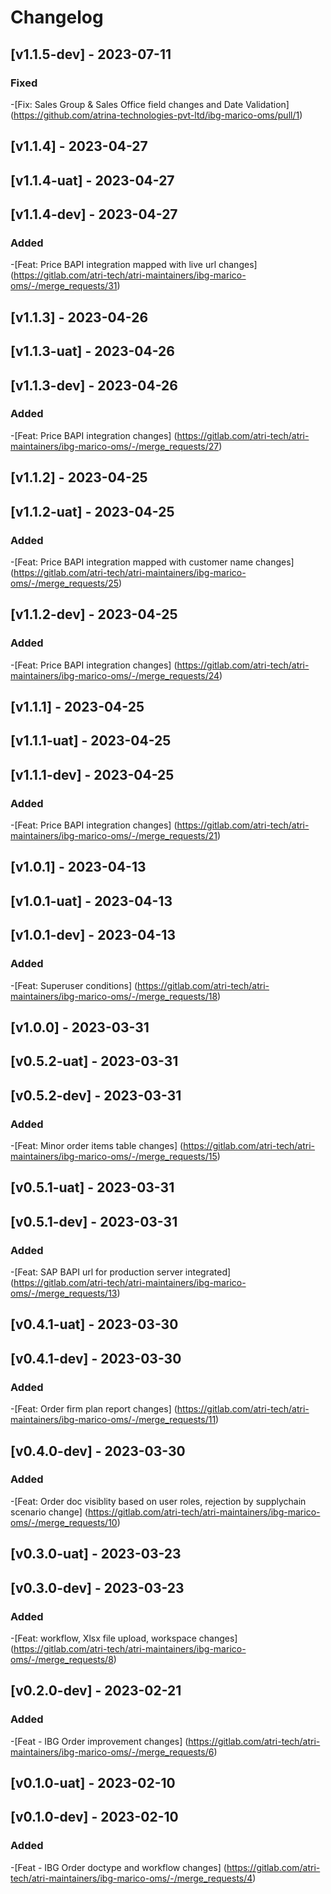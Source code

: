 # Changelog
## [v1.1.5-dev] - 2023-07-11

### Fixed

-[Fix: Sales Group & Sales Office field changes and Date Validation] (https://github.com/atrina-technologies-pvt-ltd/ibg-marico-oms/pull/1)


## [v1.1.4] - 2023-04-27
## [v1.1.4-uat] - 2023-04-27
## [v1.1.4-dev] - 2023-04-27

### Added

-[Feat: Price BAPI integration mapped with live url changes] (https://gitlab.com/atri-tech/atri-maintainers/ibg-marico-oms/-/merge_requests/31)


## [v1.1.3] - 2023-04-26
## [v1.1.3-uat] - 2023-04-26
## [v1.1.3-dev] - 2023-04-26

### Added

-[Feat: Price BAPI integration changes] (https://gitlab.com/atri-tech/atri-maintainers/ibg-marico-oms/-/merge_requests/27)

## [v1.1.2] - 2023-04-25
## [v1.1.2-uat] - 2023-04-25

### Added

-[Feat: Price BAPI integration mapped with customer name changes] (https://gitlab.com/atri-tech/atri-maintainers/ibg-marico-oms/-/merge_requests/25)

## [v1.1.2-dev] - 2023-04-25

### Added

-[Feat: Price BAPI integration changes] (https://gitlab.com/atri-tech/atri-maintainers/ibg-marico-oms/-/merge_requests/24)

## [v1.1.1] - 2023-04-25
## [v1.1.1-uat] - 2023-04-25
## [v1.1.1-dev] - 2023-04-25

### Added

-[Feat: Price BAPI integration changes] (https://gitlab.com/atri-tech/atri-maintainers/ibg-marico-oms/-/merge_requests/21)

## [v1.0.1] - 2023-04-13
## [v1.0.1-uat] - 2023-04-13
## [v1.0.1-dev] - 2023-04-13

### Added

-[Feat: Superuser conditions] (https://gitlab.com/atri-tech/atri-maintainers/ibg-marico-oms/-/merge_requests/18)

## [v1.0.0] - 2023-03-31 
## [v0.5.2-uat] - 2023-03-31
## [v0.5.2-dev] - 2023-03-31

### Added

-[Feat: Minor order items table changes] (https://gitlab.com/atri-tech/atri-maintainers/ibg-marico-oms/-/merge_requests/15)

## [v0.5.1-uat] - 2023-03-31
## [v0.5.1-dev] - 2023-03-31

### Added

-[Feat: SAP BAPI url for production server integrated] (https://gitlab.com/atri-tech/atri-maintainers/ibg-marico-oms/-/merge_requests/13)

## [v0.4.1-uat] - 2023-03-30
## [v0.4.1-dev] - 2023-03-30

### Added

-[Feat: Order firm plan report changes] (https://gitlab.com/atri-tech/atri-maintainers/ibg-marico-oms/-/merge_requests/11)

## [v0.4.0-dev] - 2023-03-30

### Added

-[Feat: Order doc visiblity based on user roles, rejection by supplychain scenario change] (https://gitlab.com/atri-tech/atri-maintainers/ibg-marico-oms/-/merge_requests/10)


## [v0.3.0-uat] - 2023-03-23
## [v0.3.0-dev] - 2023-03-23

### Added

-[Feat: workflow, Xlsx file upload, workspace changes] (https://gitlab.com/atri-tech/atri-maintainers/ibg-marico-oms/-/merge_requests/8)

## [v0.2.0-dev] - 2023-02-21

### Added

-[Feat - IBG Order improvement changes] (https://gitlab.com/atri-tech/atri-maintainers/ibg-marico-oms/-/merge_requests/6)

## [v0.1.0-uat] - 2023-02-10
## [v0.1.0-dev] - 2023-02-10

### Added

-[Feat - IBG Order doctype and workflow changes] (https://gitlab.com/atri-tech/atri-maintainers/ibg-marico-oms/-/merge_requests/4)
